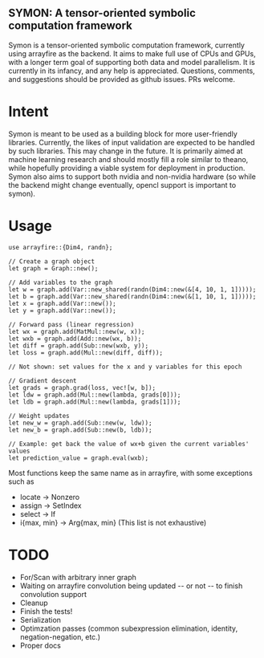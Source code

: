 ## SYMON: A tensor-oriented symbolic computation framework

Symon is a tensor-oriented symbolic computation framework, currently using arrayfire as the backend. It aims to make full use of CPUs and GPUs, with a longer term goal of supporting both data and model parallelism.
It is currently in its infancy, and any help is appreciated. Questions, comments, and suggestions should be provided as github issues. PRs welcome.

# Intent
Symon is meant to be used as a building block for more user-friendly libraries. Currently, the likes of input validation are expected to be handled by such libraries. This may change in the future. It is primarily aimed at machine learning research and should mostly fill a role similar to theano, while hopefully providing a viable system for deployment in production.
Symon also aims to support both nvidia and non-nvidia hardware (so while the backend might change eventually, opencl support is important to symon).

# Usage
```
use arrayfire::{Dim4, randn};

// Create a graph object
let graph = Graph::new();

// Add variables to the graph
let w = graph.add(Var::new_shared(randn(Dim4::new(&[4, 10, 1, 1]))));
let b = graph.add(Var::new_shared(randn(Dim4::new(&[1, 10, 1, 1]))));
let x = graph.add(Var::new());
let y = graph.add(Var::new());

// Forward pass (linear regression)
let wx = graph.add(MatMul::new(w, x));
let wxb = graph.add(Add::new(wx, b));
let diff = graph.add(Sub::new(wxb, y));
let loss = graph.add(Mul::new(diff, diff));

// Not shown: set values for the x and y variables for this epoch

// Gradient descent
let grads = graph.grad(loss, vec![w, b]);
let ldw = graph.add(Mul::new(lambda, grads[0]));
let ldb = graph.add(Mul::new(lambda, grads[1]));

// Weight updates
let new_w = graph.add(Sub::new(w, ldw));
let new_b = graph.add(Sub::new(b, ldb));

// Example: get back the value of wx+b given the current variables' values
let prediction_value = graph.eval(wxb);
```

Most functions keep the same name as in arrayfire, with some exceptions such as
- locate -> Nonzero
- assign -> SetIndex
- select -> If
- i{max, min} -> Arg{max, min}
(This list is not exhaustive)

# TODO
- For/Scan with arbitrary inner graph
- Waiting on arrayfire convolution being updated -- or not -- to finish convolution support
- Cleanup
- Finish the tests!
- Serialization
- Optimzation passes (common subexpression elimination, identity, negation-negation, etc.)
- Proper docs
